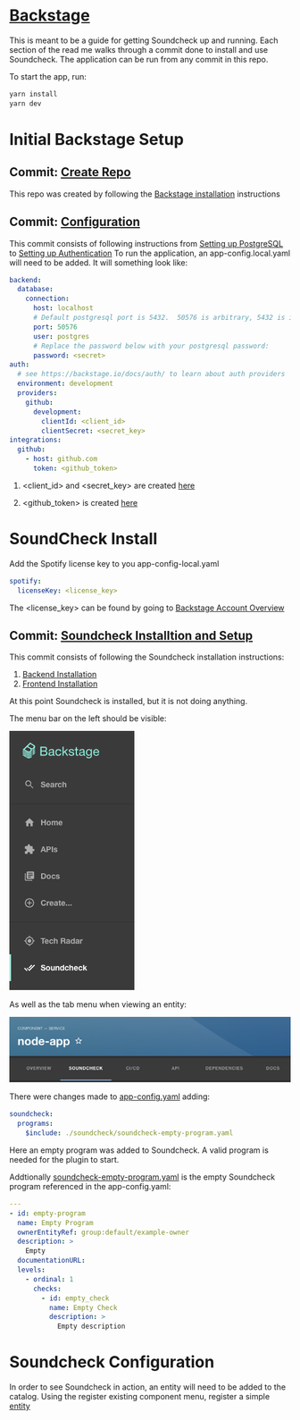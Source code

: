 # [Backstage](https://backstage.io)

This is meant to be a guide for getting Soundcheck up and running.  Each section of the read me walks through a commit done to install and use Soundcheck.  The application can be run from any commit in this repo.

To start the app, run:

```sh
yarn install
yarn dev
```
# Initial Backstage Setup
## Commit: [Create Repo](https://github.com/ThayerAltman/example-backstage/commit/64f470394c5ec8022af05d47247db0723e69bbd4)
This repo was created by following the [Backstage installation](https://backstage.spotify.com/learn/standing-up-backstage/standing-up-backstage/2-install-app/) instructions

## Commit: [Configuration](https://github.com/ThayerAltman/example-backstage/commit/64f470394c5ec8022af05d47247db0723e69bbd4)
This commit consists of following instructions from [Setting up PostgreSQL](https://backstage.spotify.com/learn/standing-up-backstage/configuring-backstage/5-config-2/) to [Setting up Authentication](https://backstage.spotify.com/learn/standing-up-backstage/configuring-backstage/7-authentication/)
To run the application, an app-config.local.yaml will need to be added.  It will something look like:
```yaml
backend:
  database:
    connection:
      host: localhost
      # Default postgresql port is 5432.  50576 is arbitrary, 5432 is in use by a another application.
      port: 50576
      user: postgres
      # Replace the password below with your postgresql password:
      password: <secret>
auth:
  # see https://backstage.io/docs/auth/ to learn about auth providers
  environment: development
  providers:
    github:
      development:
        clientId: <client_id>
        clientSecret: <secret_key>
integrations:
  github:
    - host: github.com
      token: <github_token>
```
1. <client_id> and <secret_key> are created [here](https://backstage.spotify.com/learn/standing-up-backstage/configuring-backstage/7-authentication/)

2. <github_token> is created [here](https://backstage.spotify.com/learn/standing-up-backstage/putting-backstage-into-action/8-integration/)

# SoundCheck Install
Add the Spotify license key to you app-config-local.yaml
```yaml
spotify:
  licenseKey: <license_key>
```
The <license_key> can be found by going to [Backstage Account Overview](https://backstage.spotify.com/account/)

## Commit: [Soundcheck Installtion and Setup](https://github.com/ThayerAltman/example-backstage/commit/b145d6aacd51fb00189dfd542d8b0eb41e8fbc97)
This commit consists of following the Soundcheck installation instructions:
1. [Backend Installation](https://www.npmjs.com/package/@spotify/backstage-plugin-soundcheck-backend#1-install-the-plugins)
2. [Frontend Installation](https://www.npmjs.com/package/@spotify/backstage-plugin-soundcheck)

At this point Soundcheck is installed, but it is not doing anything.

The menu bar on the left should be visible:

![](./pictures/side-bar.png)

As well as the tab menu when viewing an entity:

![](./pictures/tab-menu.png)

There were changes made to [app-config.yaml](https://github.com/ThayerAltman/example-backstage/commit/bbfa3ffd0990197b3aa7355016a40c2045340fee#diff-ec52f22d476ccc33271d11c4f08a68369614378aa0cb9aa5aba2f08943cd68df) adding:

```yaml
soundcheck:
  programs:
    $include: ./soundcheck/soundcheck-empty-program.yaml
```

Here an empty program was added to Soundcheck.  A valid program is needed for the plugin to start.

Addtionally [soundcheck-empty-program.yaml](https://github.com/ThayerAltman/example-backstage/commit/bbfa3ffd0990197b3aa7355016a40c2045340fee#diff-ec52f22d476ccc33271d11c4f08a68369614378aa0cb9aa5aba2f08943cd68df) is the empty Soundcheck program referenced in the app-config.yaml:
```yaml
---
- id: empty-program
  name: Empty Program
  ownerEntityRef: group:default/example-owner
  description: >
    Empty
  documentationURL: 
  levels:
    - ordinal: 1
      checks:
        - id: empty_check
          name: Empty Check
          description: >
            Empty description
```

# Soundcheck Configuration
In order to see Soundcheck in action, an entity will need to be added to the catalog.  Using the register existing component menu, register a simple [entity](https://github.com/ThayerAltman/node-app/blob/master/catalog-info.yaml)
